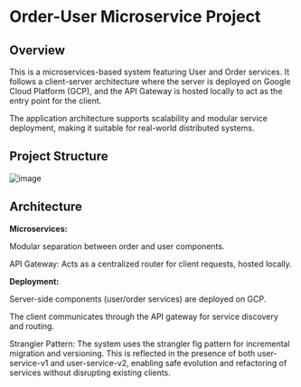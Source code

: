 # Order-User Microservice Project

## Overview

This is a microservices-based system featuring User and Order services. It follows a client-server architecture where the server is deployed on Google Cloud Platform (GCP), and the API Gateway is hosted locally to act as the entry point for the client.

The application architecture supports scalability and modular service deployment, making it suitable for real-world distributed systems.

## Project Structure

![image](https://github.com/user-attachments/assets/c7df875c-2561-4459-8be3-ba95afb63130)


## Architecture

**Microservices:** 

Modular separation between order and user components.

API Gateway: Acts as a centralized router for client requests, hosted locally.

**Deployment:**

Server-side components (user/order services) are deployed on GCP.

The client communicates through the API gateway for service discovery and routing.

Strangler Pattern: The system uses the strangler fig pattern for incremental migration and versioning. This is reflected in the presence of both user-service-v1 and user-service-v2, enabling safe evolution and refactoring of services without disrupting existing clients.
